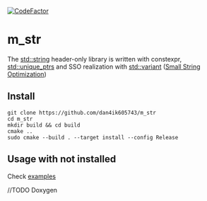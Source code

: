 [![CodeFactor](https://www.codefactor.io/repository/github/dan4ik605743/m_str/badge)](https://www.codefactor.io/repository/github/dan4ik605743/m_str)
# m_str 
The <a href="https://en.cppreference.com/w/cpp/string/basic_string">std::string</a> header-only library is written with constexpr, <a href="https://en.cppreference.com/w/cpp/memory/unique_ptr">std::unique_ptrs</a> and SSO realization with <a href="https://en.cppreference.com/w/cpp/utility/variant">std::variant</a> (<a href="https://stackoverflow.com/questions/21694302/what-are-the-mechanics-of-short-string-optimization-in-libc">Small String Optimization</a>)

## Install
```
git clone https://github.com/dan4ik605743/m_str
cd m_str
mkdir build && cd build
cmake ..
sudo cmake --build . --target install --config Release
```

## Usage with not installed
Check <a href="https://github.com/dan4ik605743/m_str/tree/master/examples/usage_with_not_installed">examples</a>

//TODO Doxygen